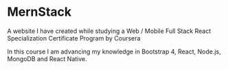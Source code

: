 # MernStack
A website I have created while studying a Web / Mobile Full Stack React Specialization Certificate Program by Coursera

In this course I am advancing my knowledge in Bootstrap 4, React, Node.js, MongoDB and React Native.


